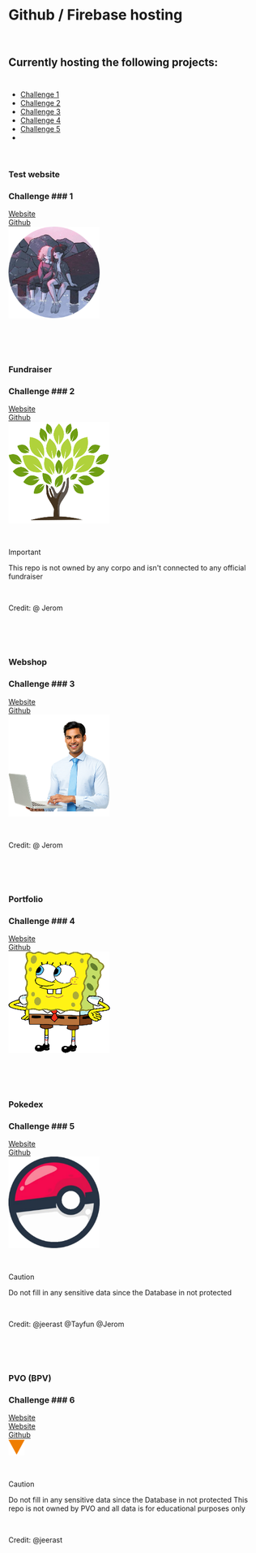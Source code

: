# Github / Firebase hosting<br><br>

## Currently hosting the following projects:<br><br>
- [Challenge 1](#1)
- [Challenge 2](#2)
- [Challenge 3](#3)
- [Challenge 4](#4)
- [Challenge 5](#5)
- <a name="[headers](https://github.com/Tijl-Pleuger-Vista/website.github.io?tab=readme-ov-file#pvo-bpv)"/>

<br>

### Test website<br>
### Challenge ### 1<br>
[Website](https://tijl-pleuger-vista.github.io/website.github.io/public/test/)<br>
[Github](https://github.com/Tijl-Pleuger-Vista/project-1)<br>
![Test ICON](test.png)<br>

<br><br><br>

### Fundraiser<br>
### Challenge ### 2<br>
[Website](https://tijl-pleuger-vista.github.io/website.github.io/public/team-trees/)<br>
[Github](https://github.com/Tijl-Pleuger-Vista/project-2)<br>
![Funraiser ICON](teamtree.png)<br>

<br>

> [!IMPORTANT]
> This repo is not owned by any corpo and isn't connected to any official fundraiser

<br>

Credit: 
@ Jerom

<br><br><br>

### Webshop<br>
### Challenge ### 3<br>
[Website](https://tijl-pleuger-vista.github.io/website.github.io/public/webshop/)<br>
[Github](https://github.com/Tijl-Pleuger-Vista/project-3)<br>
![Webshop ICON](webshop.png)<br>

<br>

Credit: 
@ Jerom

<br><br><br>

### Portfolio<br>
### Challenge ### 4<br>
[Website](https://headbodyscript.github.io/ign-index)<br>
[Github](https://github.com/Tijl-Pleuger-Vista/project-4)<br>
![HeadBodyScript ICON](portfolio.png)<br>

<br><br><br>

### Pokedex<br>
### Challenge ### 5<br>
[Website](https://tijl-pleuger-vista.github.io/website.github.io/public/pokedex/)<br>
[Github](https://github.com/Tijl-Pleuger-Vista/project-5)<br>
![Pokemon ICON](pokedex.png)<br>

<br>

> [!CAUTION]
> Do not fill in any sensitive data since the Database in not protected

<br>

Credit: 
@jeerast @Tayfun @Jerom

<br><br><br>
<bl>

### PVO (BPV)<br>
### Challenge ### 6<br>
[Website](https://tijl-pleuger-vista.github.io/website.github.io/public/leet-handbook/)<br>
[Website](https://tijl-pleuger-vista.github.io/website.github.io/public/leet-game/)<br>
[Github](https://github.com/Tijl-Pleuger-Vista/project-6)<br>
![PVO ICON](pvo.png)<br>

<br>

> [!CAUTION]
> Do not fill in any sensitive data since the Database in not protected
> This repo is not owned by PVO and all data is for educational purposes only

<br>

Credit: 
@jeerast
